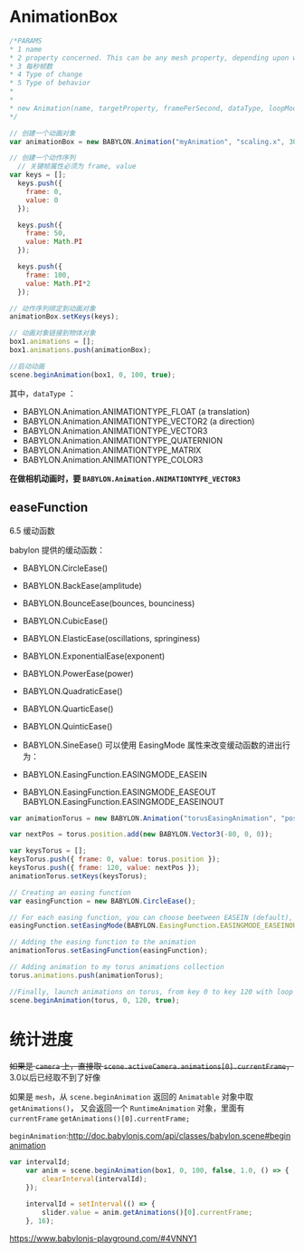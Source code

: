 # AnimationBox

```js
/*PARAMS
* 1 name
* 2 property concerned. This can be any mesh property, depending upon what you want to change. Here we want to scale an object on the X axis, so it will be “scaling.x”.
* 3 每秒帧数
* 4 Type of change
* 5 Type of behavior
*
*
* new Animation(name, targetProperty, framePerSecond, dataType, loopMode, enableBlending)
*/

// 创建一个动画对象
var animationBox = new BABYLON.Animation("myAnimation", "scaling.x", 30, BABYLON.Animation.ANIMATIONTYPE_FLOAT, BABYLON.Animation.ANIMATIONLOOPMODE_CYCLE);

// 创建一个动作序列
  // 关键帧属性必须为 frame, value
var keys = []; 
  keys.push({
    frame: 0,
    value: 0
  });

  keys.push({
    frame: 50,
    value: Math.PI
  });

  keys.push({
    frame: 100,
    value: Math.PI*2
  });

// 动作序列绑定到动画对象
animationBox.setKeys(keys);

// 动画对象链接到物体对象
box1.animations = [];
box1.animations.push(animationBox);

//启动动画
scene.beginAnimation(box1, 0, 100, true);
```

其中，`dataType` ：

- BABYLON.Animation.ANIMATIONTYPE_FLOAT (a translation)
- BABYLON.Animation.ANIMATIONTYPE_VECTOR2 (a direction)
- BABYLON.Animation.ANIMATIONTYPE_VECTOR3
- BABYLON.Animation.ANIMATIONTYPE_QUATERNION
- BABYLON.Animation.ANIMATIONTYPE_MATRIX
- BABYLON.Animation.ANIMATIONTYPE_COLOR3

**在做相机动画时，要 `BABYLON.Animation.ANIMATIONTYPE_VECTOR3`**

## easeFunction
6.5 缓动函数

babylon 提供的缓动函数：

- BABYLON.CircleEase()
- BABYLON.BackEase(amplitude)
- BABYLON.BounceEase(bounces, bounciness)
- BABYLON.CubicEase()
- BABYLON.ElasticEase(oscillations, springiness)
- BABYLON.ExponentialEase(exponent)
- BABYLON.PowerEase(power)
- BABYLON.QuadraticEase()
- BABYLON.QuarticEase()
- BABYLON.QuinticEase()
- BABYLON.SineEase()
可以使用 EasingMode 属性来改变缓动函数的进出行为：

- BABYLON.EasingFunction.EASINGMODE_EASEIN
- BABYLON.EasingFunction.EASINGMODE_EASEOUT
 BABYLON.EasingFunction.EASINGMODE_EASEINOUT

```js
var animationTorus = new BABYLON.Animation("torusEasingAnimation", "position", 30, BABYLON.Animation.ANIMATIONTYPE_VECTOR3, BABYLON.Animation.ANIMATIONLOOPMODE_CYCLE);

var nextPos = torus.position.add(new BABYLON.Vector3(-80, 0, 0));

var keysTorus = [];
keysTorus.push({ frame: 0, value: torus.position });
keysTorus.push({ frame: 120, value: nextPos });
animationTorus.setKeys(keysTorus);

// Creating an easing function
var easingFunction = new BABYLON.CircleEase();

// For each easing function, you can choose beetween EASEIN (default), EASEOUT, EASEINOUT
easingFunction.setEasingMode(BABYLON.EasingFunction.EASINGMODE_EASEINOUT);

// Adding the easing function to the animation
animationTorus.setEasingFunction(easingFunction);

// Adding animation to my torus animations collection
torus.animations.push(animationTorus);

//Finally, launch animations on torus, from key 0 to key 120 with loop activated
scene.beginAnimation(torus, 0, 120, true);
```


# 统计进度
~~如果是 `camera` 上，直接取 `scene.activeCamera.animations[0].currentFrame`，~~  3.0以后已经取不到了好像

如果是 `mesh`，从 `scene.beginAnimation` 返回的 `Animatable` 对象中取 `getAnimations()`，
又会返回一个 `RuntimeAnimation` 对象，里面有 `currentFrame`
`getAnimations()[0].currentFrame;`

`beginAnimation`:http://doc.babylonjs.com/api/classes/babylon.scene#beginanimation

```js
var intervalId;
    var anim = scene.beginAnimation(box1, 0, 100, false, 1.0, () => {
        clearInterval(intervalId);
    });

    intervalId = setInterval(() => {
        slider.value = anim.getAnimations()[0].currentFrame;
    }, 16);
```
https://www.babylonjs-playground.com/#4VNNY1